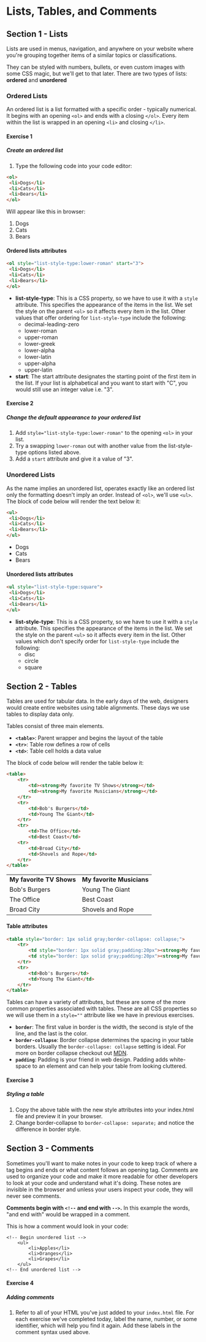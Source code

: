 # Lists, Tables, and Comments

## Section 1 - Lists
Lists are used in menus, navigation, and anywhere on your website where you're grouping together items of a similar topics or classifications.

They can be styled with numbers, bullets, or even custom images with some CSS magic, but we'll get to that later. There are two types of lists: **ordered** and **unordered**

### Ordered Lists
An ordered list is a list formatted with a specific order - typically numerical. It begins with an opening `<ol>` and ends with a closing `</ol>`. Every item within the list is wrapped in an opening `<li>` and closing `</li>`.

#### Exercise 1
##### Create an ordered list
1. Type the following code into your code editor:
```html
<ol>
 <li>Dogs</li>
 <li>Cats</li>
 <li>Bears</li>
</ol>
```

Will appear like this in browser:

1. Dogs
2. Cats
3. Bears

#### Ordered lists attributes
```html
<ol style="list-style-type:lower-roman" start="3">
 <li>Dogs</li>
 <li>Cats</li>
 <li>Bears</li>
</ol>
```
- **list-style-type**: This is a CSS property, so we have to use it with a `style` attribute. This specifies the appearance of the items in the list. We set the style on the parent `<ol>` so it affects every item in the list. Other values that offer ordering for `list-style-type` include the following:
	+ decimal-leading-zero
	+ lower-roman
	+ upper-roman
	+ lower-greek
	+ lower-alpha
	+ lower-latin
	+ upper-alpha
	+ upper-latin
- **start**: The start attribute designates the starting point of the first item in the list. If your list is alphabetical and you want to start with "C", you would still use an integer value i.e. "3".

#### Exercise 2
##### Change the default appearance to your ordered list
1. Add `style="list-style-type:lower-roman"` to the opening `<ol>` in your list.
2. Try a swapping `lower-roman` out with another value from the list-style-type options listed above.
3. Add a `start` attribute and give it a value of "3".

### Unordered Lists
As the name implies an unordered list, operates exactly like an ordered list only the formatting doesn't imply an order. Instead of `<ol>`, we'll use `<ul>`. The block of code below will render the text below it:
```html
<ul>
 <li>Dogs</li>
 <li>Cats</li>
 <li>Bears</li>
</ul>
```

- Dogs
- Cats
- Bears

#### Unordered lists attributes
```html
<ul style="list-style-type:square">
 <li>Dogs</li>
 <li>Cats</li>
 <li>Bears</li>
</ul>
```
- **list-style-type**: This is a CSS property, so we have to use it with a `style` attribute. This specifies the appearance of the items in the list. We set the style on the parent `<ul>` so it affects every item in the list. Other values which don't specify order for `list-style-type` include the following:
	+ disc
	+ circle
	+ square

## Section 2 - Tables

Tables are used for tabular data. In the early days of the web, designers would create entire websites using table alignments. These days we use tables to display data only.

Tables consist of three main elements.
- **`<table>`**: Parent wrapper and begins the layout of the table
- **`<tr>`**: Table row defines a row of cells
- **`<td>`**: Table cell holds a data value

The block of code below will render the table below it:
```html
<table>
	<tr>
		<td><strong>My favorite TV Shows</strong></td>
		<td><strong>My favorite Musicians</strong></td>
	</tr>
	<tr>
		<td>Bob's Burgers</td>
	 	<td>Young The Giant</td>
	</tr>
	<tr>
		<td>The Office</td>
		<td>Best Coast</td>
	<tr>
		<td>Broad City</td>
		<td>Shovels and Rope</td>
	</tr>
</table>
```
<table>
	<tr>
		<td><b>My favorite TV Shows</b></td>
		<td><b>My favorite Musicians</b></td>
	</tr>
	<tr>
		<td>Bob's Burgers</td>
		<td>Young The Giant</td>
	</tr>
	<tr>
		<td>The Office</td>
		<td>Best Coast</td>
	<tr>
		<td>Broad City</td>
		<td>Shovels and Rope</td>
	</tr>
</table>

#### Table attributes
```html
<table style="border: 1px solid gray;border-collapse: collapse;">
	<tr>
		<td style="border: 1px solid gray;padding:20px"><strong>My favorite TV Shows</strong></td>
		<td style="border: 1px solid gray;padding:20px"><strong>My favorite Musicians</strong></td>
	</tr>
	<tr>
		<td>Bob's Burgers</td>
		<td>Young The Giant</td>
	</tr>
</table>
```
Tables can have a variety of attributes, but these are some of the more common  properties associated with tables. These are all CSS properties so we will use them in a `style=""` attribute like we have in previous exercises.
- **`border`**: The first value in border is the width, the second is style of the line, and the last is the color.
- **`border-collapse`**: Border collapse determines the spacing in your table borders. Usually the `border-collapse: collapse` setting is ideal. For more on border collapse checkout out [MDN](https://developer.mozilla.org/en-US/docs/Web/CSS/border-collapse).
- **`padding`**: Padding is your friend in web design. Padding adds white-space to an element and can help your table from looking cluttered.

#### Exercise 3
##### Styling a table
1. Copy the above table with the new style attributes into your index.html file and preview it in your browser.
2. Change border-collapse to `border-collapse: separate;` and notice the difference in border style.

## Section 3 - Comments

Sometimes you'll want to make notes in your code to keep track of where a tag begins and ends or what content follows an opening tag. Comments are used to organize your code and make it more readable for other developers to look at your code and understand what it's doing. These notes are invisible in the browser and unless your users inspect your code, they will never see comments.

**Comments begin with `<!--` and end with `-->`.** In this example the words, "and end with" would be wrapped in a comment.

This is how a comment would look in your code:
```
<!-- Begin unordered list -->
	<ul>
		<li>Apples</li>
		<li>Oranges</li>
		<li>Grapes</li>
	</ul>
<!-- End unordered list -->
```

#### Exercise 4
##### Adding comments
1. Refer to all of your HTML you've just added to your `index.html` file. For each exercise we've completed today, label the name, number, or some identifier, which will help you find it again. Add these labels in the comment syntax used above.




